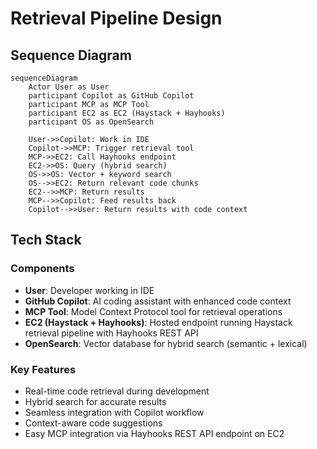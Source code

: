 # Retrieval Pipeline Design

## Sequence Diagram

```mermaid
sequenceDiagram
    Actor User as User
    participant Copilot as GitHub Copilot
    participant MCP as MCP Tool
    participant EC2 as EC2 (Haystack + Hayhooks)
    participant OS as OpenSearch

    User->>Copilot: Work in IDE
    Copilot->>MCP: Trigger retrieval tool
    MCP->>EC2: Call Hayhooks endpoint
    EC2->>OS: Query (hybrid search)
    OS->>OS: Vector + keyword search
    OS-->>EC2: Return relevant code chunks
    EC2-->>MCP: Return results
    MCP-->>Copilot: Feed results back
    Copilot-->>User: Return results with code context
```

## Tech Stack

### Components

- **User**: Developer working in IDE
- **GitHub Copilot**: AI coding assistant with enhanced code context
- **MCP Tool**: Model Context Protocol tool for retrieval operations
- **EC2 (Haystack + Hayhooks)**: Hosted endpoint running Haystack retrieval pipeline with Hayhooks REST API
- **OpenSearch**: Vector database for hybrid search (semantic + lexical)

### Key Features

- Real-time code retrieval during development
- Hybrid search for accurate results
- Seamless integration with Copilot workflow
- Context-aware code suggestions
- Easy MCP integration via Hayhooks REST API endpoint on EC2

